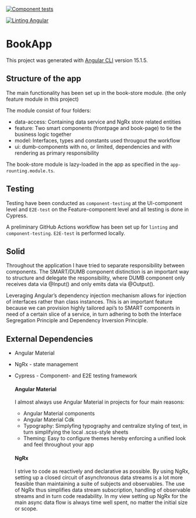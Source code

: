 [![Component tests](https://github.com/bjartejensen/book-app/actions/workflows/component-tests.yml/badge.svg)](https://github.com/bjartejensen/book-app/actions/workflows/component-tests.yml)

[![Linting Angular](https://github.com/bjartejensen/book-app/actions/workflows/linting.yml/badge.svg)](https://github.com/bjartejensen/book-app/actions/workflows/linting.yml)

# BookApp

This project was generated with [Angular CLI](https://github.com/angular/angular-cli) version 15.1.5.

## Structure of the app

The main functionality has been set up in the book-store module. (the only feature module in this project)

The module consist of four folders:

- data-access: Containing data service and NgRx store related entities
- feature: Two smart components (frontpage and book-page) to tie the business logic together
- model: Interfaces, types and constants used througout the workflow
- ui: dumb-components with no, or limited, dependencies and with rendering as primary responsibility

The book-store module is lazy-loaded in the app as specified in the `app-rounting.module.ts`.

## Testing

Testing have been conducted as `component-testing` at the UI-component level and `E2E-test` on the Feature-component level and all testing is done in Cypress.

A preliminary GitHub Actions workflow has been set up for `linting` and `component-testing`. `E2E-test` is performed locally.

## Solid

Throughout the application I have tried to separate responsibility between components. The SMART/DUMB component distinction is an important way to structure and delegate the responsibility, where DUMB component only receives data via @Input() and only emits data via @Output().

Leveraging Angular’s dependency injection mechanism allows for injection of interfaces rather than class instances. This is an important feature because we can provision highly tailored api’s to SMART components in need of a certain slice of a service, in turn adhering to both the Interface Segregation Principle and Dependency Inversion Principle.

## External Dependencies

- Angular Material

- NgRx - state management

- Cypress - Component- and E2E testing framework

  #### Angular Material

  I almost always use Angular Material in projects for four main reasons:

  - Angular Material components
  - Angular Material Cdk
  - Typography: Simplyfing typography and centralize styling of text, in turn simplifying the local .scss-style sheets
  - Theming: Easy to configure themes hereby enforcing a unified look and feel throughout your app

  #### NgRx

  I strive to code as reactively and declarative as possible. By using NgRx, setting up a closed circuit of asynchronous data streams is a lot more feasible than maintaining a suite of subjects and observables. The use of NgRx thus simplifies data stream subscription, handling of observable streams and in turn code readability. In my view setting up NgRx for the main async data flow is always time well spent, no matter the initial size or scope.
